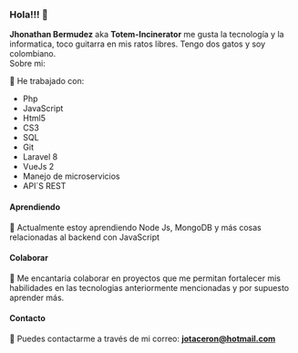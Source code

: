 ### Hola!!! 👋


**Jhonathan Bermudez** aka **Totem-Incinerator** me gusta la tecnología y la informatica, toco guitarra en mis ratos libres. Tengo dos gatos y soy colombiano.                                                                              
Sobre mi:

🔭 He trabajado con:
  * Php
  * JavaScript
  * Html5
  * CS3
  * SQL
  * Git
  * Laravel 8
  * VueJs 2
  * Manejo de microservicios
  * API´S REST

#### Aprendiendo
🌱 Actualmente estoy aprendiendo Node Js, MongoDB y más cosas relacionadas al backend con JavaScript

#### Colaborar
👯 Me encantaria colaborar en proyectos que me permitan fortalecer mis habilidades en las tecnologias anteriormente mencionadas y por supuesto aprender más.

#### Contacto
💬 Puedes contactarme a través de mi correo: **jotaceron@hotmail.com**
